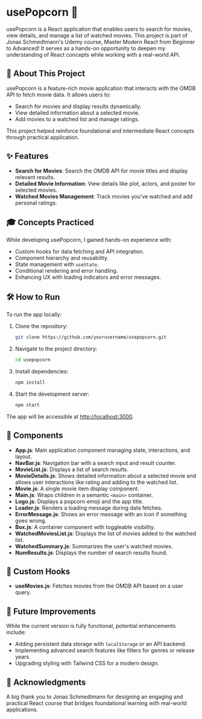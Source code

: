 # usePopcorn 🍿

usePopcorn is a React application that enables users to search for movies, view details, and manage a list of watched movies. This project is part of Jonas Schmedtmann's Udemy course, Master Modern React from Beginner to Advanced! It serves as a hands-on opportunity to deepen my understanding of React concepts while working with a real-world API.

## 📖 About This Project

usePopcorn is a feature-rich movie application that interacts with the OMDB API to fetch movie data. It allows users to:

- Search for movies and display results dynamically.
- View detailed information about a selected movie.
- Add movies to a watched list and manage ratings.

This project helped reinforce foundational and intermediate React concepts through practical application.

## ✨ Features

- **Search for Movies**: Search the OMDB API for movie titles and display relevant results.
- **Detailed Movie Information**: View details like plot, actors, and poster for selected movies.
- **Watched Movies Management**: Track movies you've watched and add personal ratings.

## 🎓 Concepts Practiced

While developing usePopcorn, I gained hands-on experience with:

- Custom hooks for data fetching and API integration.
- Component hierarchy and reusability.
- State management with `useState`.
- Conditional rendering and error handling.
- Enhancing UX with loading indicators and error messages.

## 🛠️ How to Run

To run the app locally:

1. Clone the repository:

   ```sh
   git clone https://github.com/yourusername/usepopcorn.git
   ```

2. Navigate to the project directory:
   ```sh
   cd usepopcorn
   ```
3. Install dependencies:
   ```sh
   npm install
   ```
4. Start the development server:
   ```sh
   npm start
   ```

The app will be accessible at [http://localhost:3000](http://localhost:3000).

## 🧩 Components

- **App.js**: Main application component managing state, interactions, and layout.
- **NavBar.js**: Navigation bar with a search input and result counter.
- **MovieList.js**: Displays a list of search results.
- **MovieDetails.js**: Shows detailed information about a selected movie and allows user interactions like rating and adding to the watched list.
- **Movie.js**: A single movie item display component.
- **Main.js**: Wraps children in a semantic `<main>` container.
- **Logo.js**: Displays a popcorn emoji and the app title.
- **Loader.js**: Renders a loading message during data fetches.
- **ErrorMessage.js**: Shows an error message with an icon if something goes wrong.
- **Box.js**: A container component with toggleable visibility.
- **WatchedMoviesList.js**: Displays the list of movies added to the watched list.
- **WatchedSummary.js**: Summarizes the user's watched movies.
- **NumResults.js**: Displays the number of search results found.

## 🔧 Custom Hooks

- **useMovies.js**: Fetches movies from the OMDB API based on a user query.

## 🚀 Future Improvements

While the current version is fully functional, potential enhancements include:

- Adding persistent data storage with `localStorage` or an API backend.
- Implementing advanced search features like filters for genres or release years.
- Upgrading styling with Tailwind CSS for a modern design.

## 🙏 Acknowledgments

A big thank you to Jonas Schmedtmann for designing an engaging and practical React course that bridges foundational learning with real-world applications.

```

```

```

```
